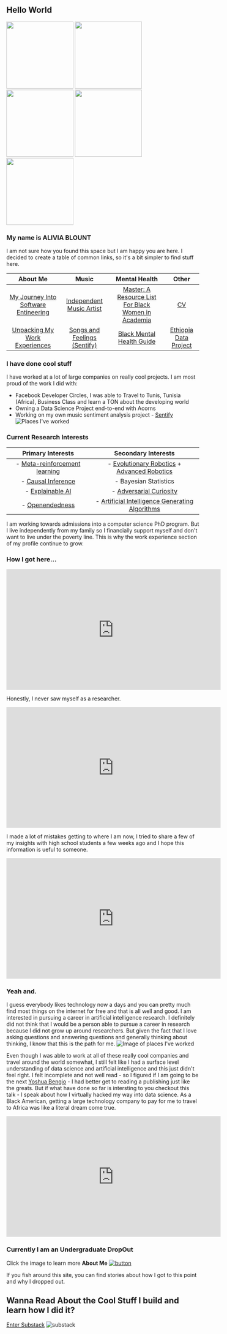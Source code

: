## Hello World
<p float="left">
  <img src="/images/P10.jpg" width="175" />
  <img src="/images/P24.jpg" width="175" /> 
  <img src="/images/P7.jpg" width="175" />
  <img src="/images/P24.jpg" width="175" /> 
  <img src="/images/P10.jpg" width="175" />
</p>

### My name is ALIVIA BLOUNT
I am not sure how you found this space but I am happy you are here. I decided to create a table of common links, so it's a bit simpler to find stuff here.

| About Me | Music | Mental Health | Other |
:----:|:---:|:-----:|:----:|
| [My Journey Into Software Entineering](https://amblount.github.io/AddaTwist) | [Independent Music Artist](https://amblount.github.io/IMA) | [Master: A Resource List For Black Women in Academia](https://amblount.github.io/master) | [CV](https://amblount.github.io/about) |
| [Unpacking My Work Experiences](https://amblount.github.io/unpackingwork) | [Songs and Feelings (Sentify)](https://amblount.github.io/a-girl-like-me) | [Black Mental Health Guide](https://amblount.github.io/blackmentalhealth) | [Ethiopia Data Project](https://amblount.github.io/ethiopiadata) |

### I have done cool stuff
I have worked at a lot of large companies on really cool projects.
I am most proud of the work I did with:
- Facebook Developer Circles, I was able to Travel to Tunis, Tunisia (Africa), Business Class and learn a TON about the developing world
- Owning a Data Science Project end-to-end with Acorns
- Working on my own music sentiment analysis project - [Sentify]()
![Places I've worked](/images/AboutMe.jpg)

### Current Research Interests

|Primary Interests                                                              | Secondary Interests|
:-----------------------------------------------------------------------------:|:-----------------------------------------------------------------------------:
|- [Meta-reinforcement learning](https://www.youtube.com/watch?v=bc-6tzTyYcM&list=PLoROMvodv4rMC6zfYmnD7UG3LVvwaITY5&index=4) | - [Evolutionary Robotics](https://www.youtube.com/playlist?list=PLAuiGdPEdw0inlKisMbjDypCbvcb_GBN9) + [Advanced Robotics](https://www.youtube.com/playlist?list=PLwRJQ4m4UJjNBPJdt8WamRAt4XKc639wF)|
|- [Causal Inference](https://www.bradyneal.com/causal-inference-course) | - Bayesian Statistics|
|- [Explainable AI](https://www.youtube.com/watch?v=B-c8tIgchu0) | - [Adversarial Curiosity](https://arxiv.org/abs/1906.04493v1)|
|- [Openendedness](https://www.oreilly.com/radar/open-endedness-the-last-grand-challenge-youve-never-heard-of/) |- [Artificial Intelligence Generating Algorithms](https://arxiv.org/abs/1905.10985)|

I am working towards admissions into a computer science PhD program. But I live independently from my family so I financially support myself and don't want to live under the poverty line. This is why the work experience section of my profile continue to grow.

### How I got here...
<iframe width="560" height="315" src="https://www.youtube.com/embed/GI_GnOEDJ8A" title="YouTube video player" frameborder="0" allow="accelerometer; autoplay; clipboard-write; encrypted-media; gyroscope; picture-in-picture" allowfullscreen></iframe>

Honestly, I never saw myself as a researcher.
<iframe width="560" height="315" src="https://www.youtube.com/embed/AekKLh1ZesM" frameborder="0" allow="accelerometer; autoplay; clipboard-write; encrypted-media; gyroscope; picture-in-picture" allowfullscreen></iframe>

I made a lot of mistakes getting to where I am now, I tried to share a few of my insights with high school students a few weeks ago and I hope this information is ueful to someone.

<iframe width="560" height="315" src="https://www.youtube.com/embed/pGX3aNK3muw" frameborder="0" allow="accelerometer; autoplay; clipboard-write; encrypted-media; gyroscope; picture-in-picture" allowfullscreen></iframe>

### Yeah and.

I guess everybody likes technology now a days and you can pretty much find most things on the internet for free and that is all well and good. I am interested in pursuing a career in artificial intelligence research. I definitely did not think that I would be a person able to pursue a career in research because I did not grow up around researchers. But given the fact that I love asking questions and answering questions and generally thinking about thinking, I know that this is the path for me. 
![Image of places I've worked](/images/visualNoteImg.jpg)

Even though I was able to work at all of these really cool companies and travel around the world somewhat, I still felt like I had a surface level understanding
of data science and artificial intelligence and this just didn't feel right. I felt incomplete and not well read - so I figured if I am going to be the next
[Yoshua Bengio](https://yoshuabengio.org/) - I had better get to reading a publishing just like the greats. But if what have done so far is intersting to you checkout this talk - I speak about how I virtually hacked my way into data science. As a Black American, getting a large technology company to pay for me to travel to Africa was like a literal dream come true.

<iframe width="560" height="315" src="https://www.youtube.com/embed/gUj00hAelR4" frameborder="0" allow="accelerometer; autoplay; clipboard-write; encrypted-media; gyroscope; picture-in-picture" allowfullscreen></iframe>

### Currently I am an Undergraduate DropOut
Click the image to learn more **About Me**
[![button](https://th.bing.com/th/id/R0958b0417915a43302fc982b3969d6c8?rik=xA5XN50PXDbiyQ&riu=http%3a%2f%2fcdn.spoilertv.com%2fimages%2fheaders%2fgrown-ish.jpg&ehk=yyAa8r9eZ4ywjb0YqBzkwEaC1eK6J8XmGHeKMM0xvdc%3d&risl=&pid=ImgRaw)](https://amblount.github.io/about)

If you fish around this site, you can find stories about how I got to this point and why I dropped out.

## Wanna Read About the Cool Stuff I build and learn how I did it?
[Enter Substack](https://alivia.substack.com/)
![substack](/images/substack.PNG)







